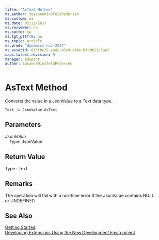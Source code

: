 ```yaml
---
title: "AsText Method"
ms.author: SusanneWindfeldPedersen
ms.custom: na
ms.date: 02/21/2017
ms.reviewer: na
ms.suite: na
ms.tgt_pltfrm: na
ms.topic: article
ms.prod: "dynamics-nav-2017"
ms.assetid: 620f0e32-eadc-43e9-8f6e-8fc0b12c3aaf
caps.latest.revision: 9
manager: edupont
author: SusanneWindfeldPedersen
---
```


# AsText Method

Converts the value in a JsonValue to a Text data type.

```
Text := JsonValue.AsText
```

## Parameters
*JsonValue*  
&emsp;Type: JsonValue

## Return Value
Type : Text

## Remarks
The operation will fail with a run-time error if the JsonValue contains NULL or UNDEFINED.

## See Also
[Getting Started](newdev-get-started.md)  
[Developing Extensions Using the New Development Environment](newdev-dev-overview.md)
